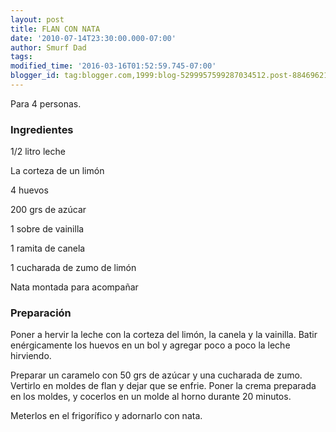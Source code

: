 ```yaml
---
layout: post
title: FLAN CON NATA
date: '2010-07-14T23:30:00.000-07:00'
author: Smurf Dad
tags: 
modified_time: '2016-03-16T01:52:59.745-07:00'
blogger_id: tag:blogger.com,1999:blog-5299957599287034512.post-8846962180933202223
---
```


Para 4 personas.

<h3>Ingredientes</h3>

1/2 litro leche

La corteza de un limón

4 huevos

200 grs de azúcar

1 sobre de vainilla

1 ramita de canela

1 cucharada de zumo de limón

Nata montada para acompañar

<h3>Preparación</h3>

Poner a hervir la leche con la corteza del limón, la canela y la vainilla. Batir enérgicamente los huevos en un bol y agregar poco a poco la leche hirviendo.

Preparar un caramelo con 50 grs de azúcar y una cucharada de zumo. Vertirlo en moldes de flan y dejar que se enfrie. Poner la crema preparada en los moldes, y cocerlos en un molde al horno durante 20 minutos.

Meterlos en el frigorífico y adornarlo con nata.

